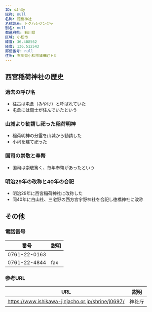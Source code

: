 ```yaml
---
ID: sJn3y
総称: null
名称: 德橋神社
名称読み: トクハシジンジャ
別名: null
都道府県: 石川県
区域: 小松市
緯度: 36.408562
経度: 136.512543
郵便番号: null
住所: 石川県小松市埴田町ト3
---
```


## 西宮稲荷神社の歴史

### 過去の呼び名

- 往古は屯倉（みやけ）と呼ばれていた
- 屯倉には衛士が住んでいたという

### 山城より勧請し祀った稲荷明神

- 稲荷明神の分霊を山城から勧請した
- 小祠を建て祀った

### 国司の崇敬と奉幣

- 国司は崇敬篤く、毎年奉幣があったという

### 明治29年の改称と40年の合祀

- 明治29年に西宮稲荷神社に改称した
- 同40年に白山社、三宅野の西方宮宇野神社を合祀し徳橋神社に改称

## その他

### 電話番号

| 番号         | 説明 |
| ------------ | ---- |
| 0761-22-0163 |      |
| 0761-22-4844 | fax  |

### 参考URL

| URL                                               | 説明   |
| ------------------------------------------------- | ------ |
| https://www.ishikawa-jinjacho.or.jp/shrine/j0697/ | 神社庁 |
